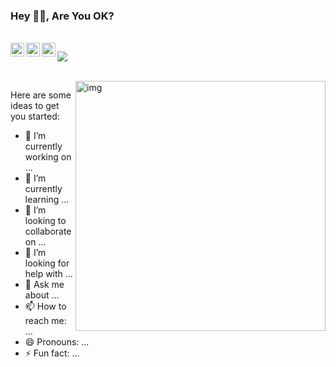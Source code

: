 

### Hey 👋🏽, Are You OK?

<br/>

<a href="https://github.com/lizheng0515/">
  <img align="left" alt="yisar" width="22px" src="https://cdn.jsdelivr.net/npm/simple-icons@3.1.0/icons/github.svg" />
</a>
<a target="_blank" href="https://juejin.cn/user/2330620383727325">
  <img align="left" title="掘金" alt="chokcoco" width="22px" src="https://github.com/chokcoco/chokcoco/blob/main/juejin.svg" />
</a>
<a target="_blank" href="http://jimilee.tech/">
  <img align="left" title="Codepen" alt="chokcoco" width="22px" src="https://cdn.jsdelivr.net/npm/simple-icons@3.1.0/icons/codepen.svg" />
</a>

![](https://visitor-badge.glitch.me/badge?page_id=abhisheknaiidu.abhisheknaiidu)

<br />
  <img align="right" alt="img" width="400px" src="https://media.giphy.com/media/SWoSkN6DxTszqIKEqv/giphy.gif" />

Here are some ideas to get you started:

- 🔭 I’m currently working on ...
- 🌱 I’m currently learning ...
- 👯 I’m looking to collaborate on ...
- 🤔 I’m looking for help with ...
- 💬 Ask me about ...
- 📫 How to reach me: ...
- 😄 Pronouns: ...
- ⚡ Fun fact: ...

